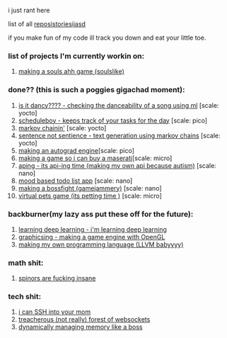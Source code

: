 i just rant here  

list of all [reposistoriesijasd](https://github.com/wheatgreaser) 

if you make fun of my code ill track you down and eat your little toe. 


### list of projects I'm currently workin on:
1. [making a souls ahh game (soulslike)](souly.md )

### done?? (this is such a poggies gigachad moment):
1. [is it dancy???? - checking the danceability of a song using ml](dancychecky.md) [scale: yocto]
2. [scheduleboy - keeps track of your tasks for the day](scheduleboy.md) [scale: pico]
3. [markov chainin'](markoving.md) [scale: yocto]
4. [sentence not sentience - text generation using markov chains](sentencing.md) [scale: yocto]
5. [making an autograd engine](neuralnetfromscratch.md)[scale: pico]
6. [making a game so i can buy a maserati](spirits.md)[scale: micro]
7. [aping - its api-ing time (making my own api because autism)](apiing.md) [scale: nano] 
8. [mood based todo list app](moody.md) [scale: nano]
9. [making a bossfight (gamejammery)](bossy.md) [scale: nano]
10. [virtual pets game (its petting time )](petting.md) [scale: micro]

### backburner(my lazy ass put these off for the future): 
1. [learning deep learning - i'm learning deep learning](learningdeeplearningthechronicle.md)
2. [graphicsing - making a game engine with OpenGL](opengling.md) 
3. [making my own programming language (LLVM babyyyy)](compily.md)

### math shit:
1. [spinors are fucking insane](spinors.md)

### tech shit:
1. [i can SSH into your mom](ssh.md) 
2. [treacherous (not really) forest of websockets](websockets.md) 
3. [dynamically managing memory like a boss](memorymanagement.md) 

